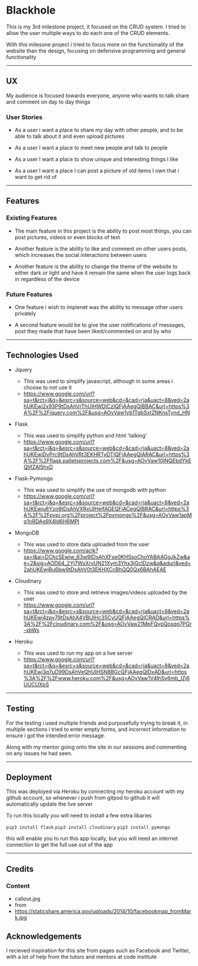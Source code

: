 # Blackhole

This is my 3rd milestone project, it focused on the CRUD system. I tried to allow the user multiple ways to do each one of the CRUD elements.

With this milesone project i tried to focus more on the functionality of the website than the design, focusing on defensive programming and general functionality

---

## UX 

My audience is focused towards everyone, anyone who wants to talk share and comment on day to day things

### User Stories

* As a user i want a place to share my day with other people, and to be able to talk about it and even upload pictures

* As a user I want a place to meet new people and talk to people

* As a user I want a place to show unique and interesting things I like

* As a user I want a place I can post a picture of old items I own that i want to get rid of

---

## Features 

### Existing Features 

* The main feature in this project is the ability to post most things, you can post pictures, videos or even blocks of text

* Another feature is the ability to like and comment on other users posts, which increases the social interactions between users

* Another feature is the ability to change the theme of the website to either dark or light and have it remain the same when the user logs back in regardless of the device


### Future Features 

* One feature i wish to implenet was the ability to message other users privately

* A second feature would be to give the user notifications of messages, post they made that have been liked/commented on and by who

---

## Technologies Used

* Jquery
    * This was used to simplify javascript, although in some areas i choose to not use it
    * https://www.google.com/url?sa=t&rct=j&q=&esrc=s&source=web&cd=&cad=rja&uact=8&ved=2ahUKEwi2x93P9tDsAhVrThUIHWDICzIQFjAAegQIBBAC&url=https%3A%2F%2Fjquery.com%2F&usg=AOvVaw1yb1TgbSxtZNKnsTynd_HN

* Flask
    * This was used to simplify python and html 'talking'
    * https://www.google.com/url?sa=t&rct=j&q=&esrc=s&source=web&cd=&cad=rja&uact=8&ved=2ahUKEwiDvPrc9tDsAhVRt3EKHRTyDTIQFjAAegQIARAC&url=https%3A%2F%2Fflask.palletsprojects.com%2F&usg=AOvVaw10INQEbdYkEQIifZAl5hxD

* Flask-Pymongo
    * This was used to simplify the use of mongodb with python
    * https://www.google.com/url?sa=t&rct=j&q=&esrc=s&source=web&cd=&cad=rja&uact=8&ved=2ahUKEwju6Yzo9tDsAhVXRxUIHejfAGEQFjACegQIBRAC&url=https%3A%2F%2Fpypi.org%2Fproject%2Fpymongo%2F&usg=AOvVaw1apMq1nRDAg9X4ld6H6MPI

* MongoDB
    * This was used to store data uploaded from the user
    * https://www.google.com/aclk?sa=l&ai=DChcSEwiw_63w9tDsAhXFse0KHSsoChoYABAAGgJkZw&ae=2&sig=AOD64_2Yj7WsXrvUN21Xym3Yhx3jGclDzw&q&adurl&ved=2ahUKEwjBu6bw9tDsAhV0t3EKHXCcBhQQ0Qx6BAhAEAE

* Cloudinary
    * This was used to store and retrieve images/videos uploaded by the user
    * https://www.google.com/url?sa=t&rct=j&q=&esrc=s&source=web&cd=&cad=rja&uact=8&ved=2ahUKEwj4zpv79tDsAhX4VBUIHc35CvUQFjAAegQICRAD&url=https%3A%2F%2Fcloudinary.com%2F&usg=AOvVaw21MpFQypQosqq7PGr-xbWs

* Heroku 
    * This was used to run my app on a live server 
    * https://www.google.com/url?sa=t&rct=j&q=&esrc=s&source=web&cd=&cad=rja&uact=8&ved=2ahUKEwj3q7uD99DsAhVeQhUIHSN8BGcQFjAAegQIDxAD&url=https%3A%2F%2Fwww.heroku.com%2F&usg=AOvVaw1V4lhSv6mb_lZj6UUCUXpS

---

## Testing

For the testing i used multiple friends and purposefully trying to break it, in multiple sections i tried to enter empty forms,
and incorrect information to ensure i got the intended error message.

Along with my mentor going onto the site in our sessions and commenting on any issues he had seen.

---

## Deployment

This was deployed via Heroku by connecting my heroku account with my github account, so whenever i push from gitpod to github it will automatically update the live server

To run this locally you will need to install a few extra libaries

`pip3 install flask` 
`pip3 install cloudinary`
`pip3 install pymongo`

this will enable you to run this app locally, but you will need an internet connection to get the full use out of the app

---

## Credits 

### Content 

* callout.jpg
 * from 
 * https://staticshare.america.gov/uploads/2014/10/facebookmap_fromMark.jpg

## Acknowledgements 

I recieved inspiration for this site from pages such as Facebook and Twitter, with a lot of help from the tutors and mentors at code institute


